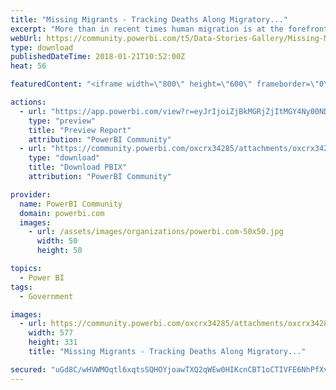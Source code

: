 ```yaml
---
title: "Missing Migrants - Tracking Deaths Along Migratory..."
excerpt: "More than in recent times human migration is at the forefront of the news with wars in Syria, continuing strife in Afghanistan, the recent migrant"
webUrl: https://community.powerbi.com/t5/Data-Stories-Gallery/Missing-Migrants-Tracking-Deaths-Along-Migratory-Routes/m-p/342271
type: download
publishedDateTime: 2018-01-21T10:52:00Z
heat: 56

featuredContent: "<iframe width=\"800\" height=\"600\" frameborder=\"0\" src=\"https://app.powerbi.com/view?r=eyJrIjoiZjBkMGRjZjItMGY4Ny00NDdlLWIxMWEtNDc5Y2E5OWNmZGM3IiwidCI6ImExMDU5ZDgxLTk4MDctNGEzMi05YjA5LWQwMmRhNjJjMGIyZCIsImMiOjh9\"></iframe>"

actions:
  - url: "https://app.powerbi.com/view?r=eyJrIjoiZjBkMGRjZjItMGY4Ny00NDdlLWIxMWEtNDc5Y2E5OWNmZGM3IiwidCI6ImExMDU5ZDgxLTk4MDctNGEzMi05YjA5LWQwMmRhNjJjMGIyZCIsImMiOjh9"
    type: "preview"
    title: "Preview Report"
    attribution: "PowerBI Community"
  - url: "https://community.powerbi.com/oxcrx34285/attachments/oxcrx34285/DataStoriesGallery/1502/5/Missing%20Migrants.pbix"
    type: "download"
    title: "Download PBIX"
    attribution: "PowerBI Community"

provider:
  name: PowerBI Community
  domain: powerbi.com
  images:
    - url: /assets/images/organizations/powerbi.com-50x50.jpg
      width: 50
      height: 50

topics:
  - Power BI
tags:
  - Government

images:
  - url: https://community.powerbi.com/oxcrx34285/attachments/oxcrx34285/DataStoriesGallery/1502/4/Icon-small.PNG
    width: 577
    height: 331
    title: "Missing Migrants - Tracking Deaths Along Migratory..."

secured: "uGd8C/wHVWMOqtl6xqtsSQHOYjoawTXQ2qWEw0HIKcnCBT1oCTIVFE6NhPfXv+wmZ9ChNSbDn6Ms4DL8/vwfH2w0S/rtGoIKQec1mhaj7fdklnbqPM260vMT1MyzxXU63z/mOZ9wTAsP3Ruo2Eh3DHRzVarwODzKcNeGFBvD2RIpgMrdlw0wgr+h0yWY3NdbNh2KCMVqQJjEFWXqqYRuVchF4idXcy9xHXk6h69QszrwoJaOaI7N6Xy5IwD4ts5msrwgp5/t8np6veBVjHUJVDcpK+buLbEwLNy2QV2UE8rjmfn0euF/FIHOLXF9cvqSbYgr3t1LwXX8jqnIwkJKfww3QZGxNOKE+NnLuvbjN8aKR98TClLiQF8LUKtdt5s2R2vRi0ivs3+8qTUUPTYbOXbojWzuv1oBsM+5p45bLJc=;4VYp8859w1siv9HmQv9xhQ=="
---
```


